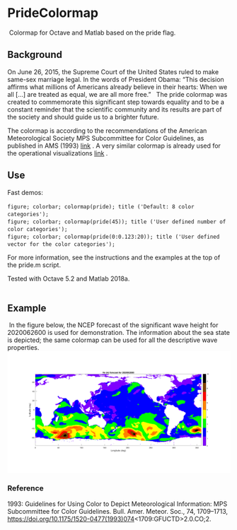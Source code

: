 # PrideColormap
 Colormap for Octave and Matlab based on the pride flag.

## Background

On June 26, 2015, the Supreme Court of the United States ruled to make same-sex marriage legal. In the words of President Obama: “This decision affirms what millions of Americans already believe in their hearts: When we all [...] are treated as equal, we are all more free.” 
 
The pride colormap was created to commemorate this significant step towards equality and to be a constant reminder that the scientific community and its results are part of the society and should guide us to a brighter future.  
 
The colormap is according to the recommendations of the American Meteorological Society MPS Subcommittee for Color Guidelines, as published in AMS (1993) [link](https://journals.ametsoc.org/bams/article/74/9/1709/54555/Guidelines-for-Using-Color-to-Depict) . A very similar colormap is already used for the operational visualizations [link](https://mag.ncep.noaa.gov/model-guidance-model-parameter.php?group=Model%20Guidance&model=WW3&area=ATL-PAC&ps=area#) .
 
## Use 

Fast demos:

`figure; colorbar; colormap(pride); title ('Default: 8 color categories');` \
`figure; colorbar; colormap(pride(45)); title ('User defined number of color categories');` \
`figure; colorbar; colormap(pride(0:0.123:20)); title ('User defined vector for the color categories');`

For more information, see the instructions and the examples at the top of the pride.m script. 

Tested with Octave 5.2 and Matlab 2018a.  
 
## Example

 In the figure below, the NCEP forecast of the significant wave height for 2020062600 is used for demonstration. The information about the sea state is depicted; the same colormap can be used for all the descriptive wave properties.
 ![alt text](hs_example.png)

### Reference  
1993: Guidelines for Using Color to Depict Meteorological Information: MPS Subcommittee for Color Guidelines. Bull. Amer. Meteor. Soc., 74, 1709–1713, https://doi.org/10.1175/1520-0477(1993)074<1709:GFUCTD>2.0.CO;2.
